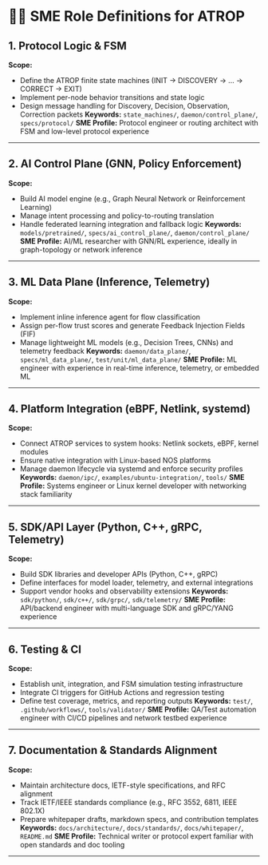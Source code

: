 # 🧑‍🔬 SME Role Definitions for ATROP

## 1. **Protocol Logic & FSM**

**Scope:**

* Define the ATROP finite state machines (INIT → DISCOVERY → … → CORRECT → EXIT)
* Implement per-node behavior transitions and state logic
* Design message handling for Discovery, Decision, Observation, Correction packets
  **Keywords:** `state_machines/`, `daemon/control_plane/`, `specs/protocol/`
  **SME Profile:** Protocol engineer or routing architect with FSM and low-level protocol experience

---

## 2. **AI Control Plane (GNN, Policy Enforcement)**

**Scope:**

* Build AI model engine (e.g., Graph Neural Network or Reinforcement Learning)
* Manage intent processing and policy-to-routing translation
* Handle federated learning integration and fallback logic
  **Keywords:** `models/pretrained/`, `specs/ai_control_plane/`, `daemon/control_plane/`
  **SME Profile:** AI/ML researcher with GNN/RL experience, ideally in graph-topology or network inference

---

## 3. **ML Data Plane (Inference, Telemetry)**

**Scope:**

* Implement inline inference agent for flow classification
* Assign per-flow trust scores and generate Feedback Injection Fields (FIF)
* Manage lightweight ML models (e.g., Decision Trees, CNNs) and telemetry feedback
  **Keywords:** `daemon/data_plane/`, `specs/ml_data_plane/`, `test/unit/ml_data_plane/`
  **SME Profile:** ML engineer with experience in real-time inference, telemetry, or embedded ML

---

## 4. **Platform Integration (eBPF, Netlink, systemd)**

**Scope:**

* Connect ATROP services to system hooks: Netlink sockets, eBPF, kernel modules
* Ensure native integration with Linux-based NOS platforms
* Manage daemon lifecycle via systemd and enforce security profiles
  **Keywords:** `daemon/ipc/`, `examples/ubuntu-integration/`, `tools/`
  **SME Profile:** Systems engineer or Linux kernel developer with networking stack familiarity

---

## 5. **SDK/API Layer (Python, C++, gRPC, Telemetry)**

**Scope:**

* Build SDK libraries and developer APIs (Python, C++, gRPC)
* Define interfaces for model loader, telemetry, and external integrations
* Support vendor hooks and observability extensions
  **Keywords:** `sdk/python/`, `sdk/c++/`, `sdk/grpc/`, `sdk/telemetry/`
  **SME Profile:** API/backend engineer with multi-language SDK and gRPC/YANG experience

---

## 6. **Testing & CI**

**Scope:**

* Establish unit, integration, and FSM simulation testing infrastructure
* Integrate CI triggers for GitHub Actions and regression testing
* Define test coverage, metrics, and reporting outputs
  **Keywords:** `test/`, `.github/workflows/`, `tools/validator/`
  **SME Profile:** QA/Test automation engineer with CI/CD pipelines and network testbed experience

---

## 7. **Documentation & Standards Alignment**

**Scope:**

* Maintain architecture docs, IETF-style specifications, and RFC alignment
* Track IETF/IEEE standards compliance (e.g., RFC 3552, 6811, IEEE 802.1X)
* Prepare whitepaper drafts, markdown specs, and contribution templates
  **Keywords:** `docs/architecture/`, `docs/standards/`, `docs/whitepaper/`, `README.md`
  **SME Profile:** Technical writer or protocol expert familiar with open standards and doc tooling

---
